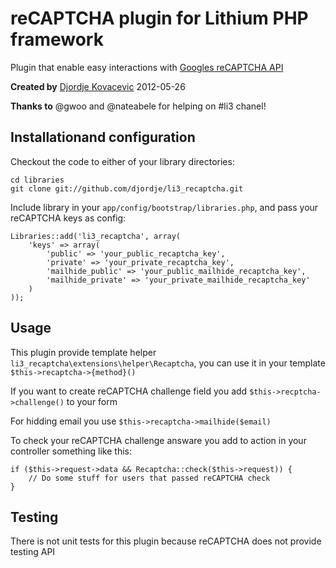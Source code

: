 # reCAPTCHA plugin for Lithium PHP framework

Plugin that enable easy interactions with [Googles reCAPTCHA API](http://www.google.com/recaptcha)

**Created by** [Djordje Kovacevic](http://github.com/djordje) 2012-05-26

**Thanks to** @gwoo and @nateabele for helping on #li3 chanel!

## Installationand configuration

Checkout the code to either of your library directories:

	cd libraries
	git clone git://github.com/djordje/li3_recaptcha.git

Include library in your `app/config/bootstrap/libraries.php`,
and pass your reCAPTCHA keys as config:

	Libraries::add('li3_recaptcha', array(
		'keys' => array(
			'public' => 'your_public_recaptcha_key',
			'private' => 'your_private_recaptcha_key',
			'mailhide_public' => 'your_public_mailhide_recaptcha_key',
			'mailhide_private' => 'your_private_mailhide_recaptcha_key'
		)
	));

## Usage

This plugin provide template helper `li3_recaptcha\extensions\helper\Recaptcha`,
you can use it in your template `$this->recaptcha->{method}()`

If you want to create reCAPTCHA challenge field you add `$this->recptcha->challenge()` to your form

For hidding email you use `$this->recaptcha->mailhide($email)`

To check your reCAPTCHA challenge answare you add to action in your controller something like this:

	if ($this->request->data && Recaptcha::check($this->request)) {
		// Do some stuff for users that passed reCAPTCHA check
	}

## Testing

There is not unit tests for this plugin because reCAPTCHA does not provide testing API